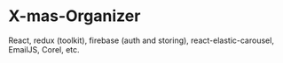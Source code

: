 # X-mas-Organizer
React, redux (toolkit), firebase (auth and storing), react-elastic-carousel, EmailJS, Corel, etc.

